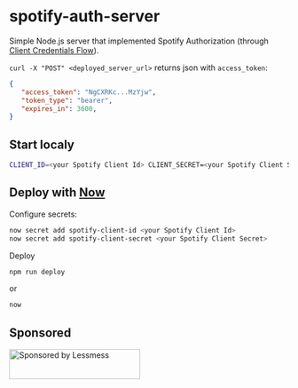 # spotify-auth-server

Simple Node.js server that implemented Spotify Authorization (through [Client Credentials Flow](https://developer.spotify.com/documentation/general/guides/authorization-guide/#client-credentials-flow)). 

`curl -X "POST" <deployed_server_url>` returns json with `access_token`:
```json
{
   "access_token": "NgCXRKc...MzYjw",
   "token_type": "bearer",
   "expires_in": 3600,
}
```

## Start localy
```bash
CLIENT_ID=<your Spotify Client Id> CLIENT_SECRET=<your Spotify Client Secret> node local.js
```

## Deploy with [Now](https://zeit.co/now)

Configure secrets:
```bash
now secret add spotify-client-id <your Spotify Client Id>
now secret add spotify-client-secret <your Spotify Client Secret>
```

Deploy
```bash
npm run deploy
```
or
```bash
now
```

## Sponsored
<a href="https://lessmess.agency/?utm_source=spotify-auth-server">
  <img src="https://lessmess.agency/badges/sponsored_by_lessmess.svg"
       alt="Sponsored by Lessmess" width="236" height="54">
</a>
